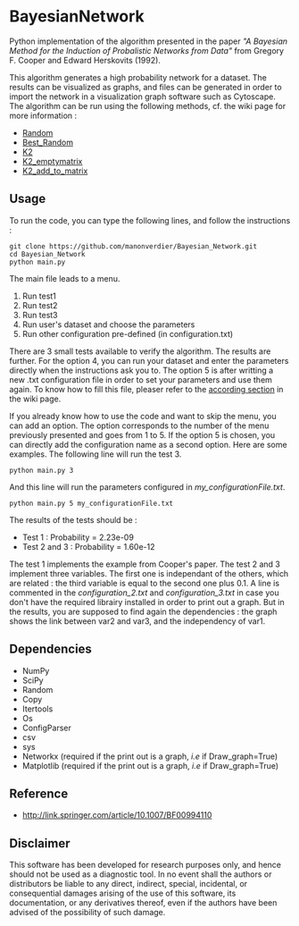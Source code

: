 # BayesianNetwork

Python implementation of the algorithm presented in the paper *"A Bayesian Method for the Induction of Probalistic Networks from Data"* from Gregory F. Cooper and Edward Herskovits (1992).

This algorithm generates a high probability network for a dataset. The results can be visualized as graphs, and files can be generated in order to import the network in a visualization graph software such as Cytoscape. The algorithm can be run using the following methods, cf. the wiki page for more information :

* [Random](https://github.com/manonverdier/Bayesian_Network/wiki#random)
* [Best_Random](https://github.com/manonverdier/Bayesian_Network/wiki#best_random)
* [K2](https://github.com/manonverdier/Bayesian_Network/wiki#K2)
* [K2_emptymatrix](https://github.com/manonverdier/Bayesian_Network/wiki#K2_emptymatrix) 
* [K2_add_to_matrix](https://github.com/manonverdier/Bayesian_Network/wiki#K2_add_to_matrix)


## Usage

To run the code, you can type the following lines, and follow the instructions :

```
git clone https://github.com/manonverdier/Bayesian_Network.git
cd Bayesian_Network
python main.py	
```

The main file leads to a menu. 

1. Run test1
2. Run test2
3. Run test3 
4. Run user's dataset and choose the parameters
5. Run other configuration pre-defined (in configuration.txt)

There are 3 small tests available to verify the algorithm. The results are further.
For the option 4, you can run your dataset and enter the parameters directly when the instructions ask you to. The option 5 is after writting a new .txt configuration file in order to set your parameters and use them again. To know how to fill this file, pleaser refer to the [according section](https://github.com/manonverdier/Bayesian_Network/wiki#configurationtxt) in the wiki page.

If you already know how to use the code and want to skip the menu, you can add an option. The option corresponds to the number of the menu previously presented and goes from 1 to 5. If the option 5 is chosen, you can directly add the configuration name as a second option. Here are some examples. The following line will run the test 3.
```
python main.py 3
```
And this line will run the parameters configured in _my\_configurationFile.txt_.
```
python main.py 5 my_configurationFile.txt
```

The results of the tests should be :
* Test 1 : Probability = 2.23e-09
* Test 2 and 3 : Probability = 1.60e-12

The test 1 implements the example from Cooper's paper. The test 2 and 3 implement three variables. The first one is independant of the others, which are related : the third variable is equal to the second one plus 0.1.
A line is commented in the _configuration\_2.txt_ and _configuration\_3.txt_ in case you don't have the required librairy installed in order to print out a graph. But in the results, you are supposed to find again the dependencies : the graph shows the link between var2 and var3, and the independency of var1.


## Dependencies 

- NumPy
- SciPy
- Random
- Copy 
- Itertools
- Os
- ConfigParser
- csv 
- sys
- Networkx (required if the print out is a graph, _i.e_ if Draw_graph=True)
- Matplotlib (required if the print out is a graph, _i.e_ if Draw_graph=True)

## Reference

- http://link.springer.com/article/10.1007/BF00994110


## Disclaimer

This software has been developed for research purposes only, and hence should not be used as a diagnostic tool. In no event shall the authors or distributors be liable to any direct, indirect, special, incidental, or consequential damages arising of the use of this software, its documentation, or any derivatives thereof, even if the authors have been advised of the possibility of such damage.




